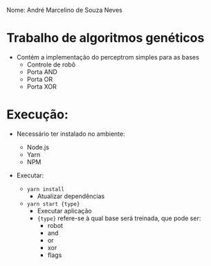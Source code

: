 Nome: André Marcelino de Souza Neves

# Trabalho de algoritmos genéticos

- Contém a implementação do perceptrom simples para as bases
  - Controle de robô
  - Porta AND
  - Porta OR
  - Porta XOR




# Execução:

- Necessário ter instalado no ambiente:
  - Node.js
  - Yarn
  - NPM


- Executar:
  - `yarn install` 
    - Atualizar dependências
  - `yarn start {type}` 
    - Executar aplicação
    - `{type}` refere-se à qual base será treinada, que pode ser:
      - robot
      - and
      - or
      - xor
      - flags